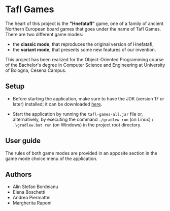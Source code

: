 # Tafl Games

The heart of this project is the <b>"Hnefatafl"</b> game, one of a family of ancient Northern European board games that goes under the name of Tafl Games.
<br>There are two different game modes:
<ul>
    <li>
        the <b>classic mode</b>, that reproduces the original version of Hnefatafl;
    </li>
    <li>
        the <b>variant mode</b>, that presents some new features of our invention.
    </li>
</ul>

This project has been realized for the Object-Oriented Programming course of the Bachelor's degree in Computer Science and Engineering at University of Bologna, Cesena Campus.

## Setup

- Before starting the application, make sure to have the JDK (version 17 or later) installed; it can be downloaded [here](https://www.oracle.com/java/technologies/downloads/).

- Start the application by running the ``tafl-games-all.jar`` file or, alternatively, by executing the command ``./gradlew run`` (on Linux) / ``.\gradlew.bat run`` (on Windows) in the project root directory.

## User guide

The rules of both game modes are provided in an apposite section in the game mode choice menu of the application.

## Authors
<ul>
    <li>Alin Stefan Bordeianu</li>
    <li>Elena Boschetti</li>
    <li>Andrea Piermattei</li>
    <li>Margherita Raponi</li>
</ul>
